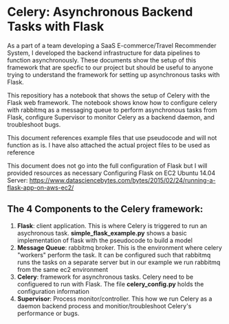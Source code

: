 # Celery: Asynchronous Backend Tasks with Flask

As a part of a team developing a SaaS E-commerce/Travel Recommender System, I developed the backend infrastructure for data pipelines to function asynchronously. These documents show the setup of this framework that are specfic to our project but should be useful to anyone trying to understand the framework for setting up asynchronous tasks with Flask.

This repositiory has a notebook that shows the setup of Celery with the Flask web framework. The notebook shows know how to configure celery with rabbitmq as a messaging queue to perform asynchronous tasks from Flask, configure Supervisor to monitor Celery as a backend daemon, and troubleshoot bugs. 

This document references example files that use pseudocode and will not function as is. I have also attached the actual project files to be used as reference

This document does not go into the full configuration of Flask but I will provided resources as necessary
Configuring Flask on EC2 Ubuntu 14.04 Server: https://www.datasciencebytes.com/bytes/2015/02/24/running-a-flask-app-on-aws-ec2/


## The 4 Components to the  Celery framework:
1. **Flask**: client application. This is where Celery is triggered to run an asychronous task. **simple_flask_example.py** shows a basic implementation of flask with the pseudocode to build a model
2. **Message Queue**: rabbitmq broker. This is the environment where celery "workers" perform the task. It can be configured such that rabbitmq runs the tasks on a separate server but in our example we run rabbitmq from the same ec2 environment
3. **Celery**: framework for asynchronous tasks. Celery need to be configuered to run with Flask. The file **celery_config.py** holds the configuration information
4. **Supervisor**: Process monitor/controller. This how we run Celery as a daemon backend process and monitior/troubleshoot Celery's performance or bugs.
